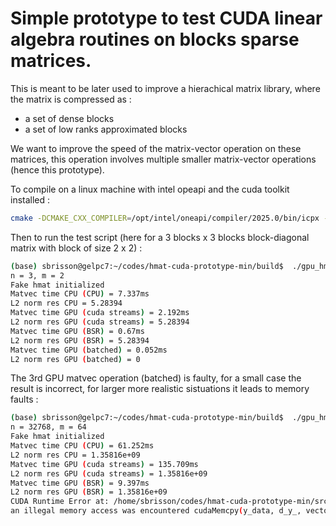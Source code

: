 # Simple prototype to test CUDA linear algebra routines on blocks sparse matrices.

This is meant to be later used to improve a hierachical matrix library, where the matrix is compressed as :
- a set of dense blocks
- a set of low ranks approximated blocks

We want to improve the speed of the matrix-vector operation on these matrices, this operation involves multiple smaller matrix-vector operations (hence this prototype).

To compile on a linux machine with intel opeapi and the cuda toolkit installed :
```bash
cmake -DCMAKE_CXX_COMPILER=/opt/intel/oneapi/compiler/2025.0/bin/icpx -DCMAKE_CUDA_COMPILER=/usr/local/cuda-12.6/bin/nvcc -DCUDA_TOOLKIT_ROOT_DIR=/usr/local/cuda-12.6 -DBLAS_LIBRARIES="/opt/intel/oneapi/mkl/2025.0/lib/intel64/libmkl_rt.so" ..
```

Then to run the test script (here for a 3 blocks x 3 blocks block-diagonal matrix with block of size 2 x 2) :
```bash
(base) sbrisson@gelpc7:~/codes/hmat-cuda-prototype-min/build$  ./gpu_hmat_matvec 3 2
n = 3, m = 2
Fake hmat initialized
Matvec time CPU (CPU) = 7.337ms
L2 norm res CPU = 5.28394
Matvec time GPU (cuda streams) = 2.192ms
L2 norm res GPU (cuda streams) = 5.28394
Matvec time GPU (BSR) = 0.67ms
L2 norm res GPU (BSR) = 5.28394
Matvec time GPU (batched) = 0.052ms
L2 norm res GPU (batched) = 0
```

The 3rd GPU matvec operation (batched) is faulty, for a small case the result is incorrect, for larger more realistic sistuations it leads to memory faults :
```bash
(base) sbrisson@gelpc7:~/codes/hmat-cuda-prototype-min/build$  ./gpu_hmat_matvec 32768  64
n = 32768, m = 64
Fake hmat initialized
Matvec time CPU (CPU) = 61.252ms
L2 norm res CPU = 1.35816e+09
Matvec time GPU (cuda streams) = 135.709ms
L2 norm res GPU (cuda streams) = 1.35816e+09
Matvec time GPU (BSR) = 9.397ms
L2 norm res GPU (BSR) = 1.35816e+09
CUDA Runtime Error at: /home/sbrisson/codes/hmat-cuda-prototype-min/src/fakeHMatCUDA.hpp:346
an illegal memory access was encountered cudaMemcpy(y_data, d_y_, vector_size_, cudaMemcpyDeviceToHost)
```